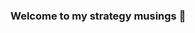 ### Welcome to my strategy musings 👋

<!--
**rstrategist/rstrategist** is a ✨ _special_ ✨ repository because its `README.md` (this file) appears on your GitHub profile.

The repository contains my musings on sytematic strategies and market analysis.

- 🔭 I’m currently learning about systematic strategies and data science, particularly machine learning applications to solve real world problems.
- 💬 Ask me about: Financial markets and strategies, ClimateTech, FinTech, Regenerative Agriculture 😃
- 📫 How to reach me: rashid.rasul@me.com
- ⚡ Fun fact: I like to hike and kayak 🚣🏽‍♀
